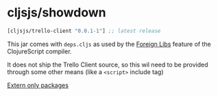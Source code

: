 # cljsjs/showdown

[](dependency)
```clojure
[cljsjs/trello-client "0.0.1-1"] ;; latest release
```
[](/dependency)

This jar comes with `deps.cljs` as used by the [Foreign Libs][flibs] feature
of the ClojureScript compiler.

It does not ship the Trello Client source, so this wil need to be provided through some other means (like a `<script>` include tag)

[Extern only packages](https://github.com/cljsjs/packages/wiki/Extern-only-packages)

[flibs]: https://clojurescript.org/reference/packaging-foreign-deps
